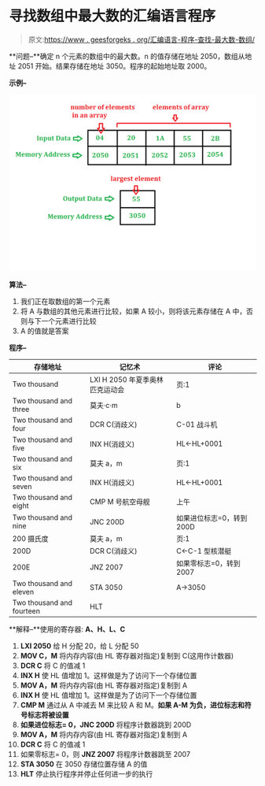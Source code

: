 # 寻找数组中最大数的汇编语言程序

> 原文:[https://www . geesforgeks . org/汇编语言-程序-查找-最大数-数组/](https://www.geeksforgeeks.org/assembly-language-program-find-largest-number-array/)

**问题–**确定 n 个元素的数组中的最大数。n 的值存储在地址 2050，数组从地址 2051 开始。结果存储在地址 3050。程序的起始地址取 2000。

**示例–**

![](img/96cae8ebcb9c95fb599eaa22977ed116.png)

**算法–**

1.  我们正在取数组的第一个元素
2.  将 A 与数组的其他元素进行比较，如果 A 较小，则将该元素存储在 A 中，否则与下一个元素进行比较
3.  A 的值就是答案

**程序–**

<center>

| 存储地址 | 记忆术 | 评论 |
| --- | --- | --- |
| Two thousand | LXI H 2050 年夏季奥林匹克运动会 | 页:1 |
| Two thousand and three | 莫夫·c·m | b |
| Two thousand and four | DCR C(消歧义) | C-01 战斗机 |
| Two thousand and five | INX H(消歧义) | HL←HL+0001 |
| Two thousand and six | 莫夫 a，m | 页:1 |
| Two thousand and seven | INX H(消歧义) | HL←HL+0001 |
| Two thousand and eight | CMP M 号航空母舰 | 上午 |
| Two thousand and nine | JNC 200D | 如果进位标志=0，转到 200D |
| 200 摄氏度 | 莫夫 a，m | 页:1 |
| 200D | DCR C(消歧义) | C←C-1 型核潜艇 |
| 200E | JNZ 2007 | 如果零标志=0，转到 2007 |
| Two thousand and eleven | STA 3050 | A→3050 |
| Two thousand and fourteen | HLT |  |

</center>

**解释–**使用的寄存器: **A、H、L、C**

1.  **LXI 2050** 给 H 分配 20，给 L 分配 50
2.  **MOV C，M** 将内存内容(由 HL 寄存器对指定)复制到 C(这用作计数器)
3.  **DCR C** 将 C 的值减 1
4.  **INX H** 使 HL 值增加 1。这样做是为了访问下一个存储位置
5.  **MOV A，M** 将内存内容(由 HL 寄存器对指定)复制到 A
6.  **INX H** 使 HL 值增加 1。这样做是为了访问下一个存储位置
7.  **CMP M** 通过从 A 中减去 M 来比较 A 和 M。**如果 A-M 为负，进位标志和符号标志将被设置**
8.  **如果进位标志= 0，JNC 200D** 将程序计数器跳到 200D
9.  **MOV A，M** 将内存内容(由 HL 寄存器对指定)复制到 A
10.  **DCR C** 将 C 的值减 1
11.  如果零标志= 0，则 **JNZ 2007** 将程序计数器跳至 2007
12.  **STA 3050** 在 3050 存储位置存储 A 的值
13.  **HLT** 停止执行程序并停止任何进一步的执行